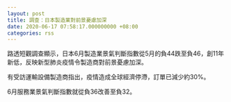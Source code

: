 ```yaml
---
layout: post
title: 調查：日本製造業對前景憂慮加深
date: 2020-06-17 07:58:17.000000000 +08:00
categories: rss
---
```


路透短觀調查顯示，日本6月製造業景氣判斷指數從5月的負44跌至負46，創11年新低，反映新型肺炎疫情令製造商對前景憂慮加深。

有受訪運輸設備製造商指出，疫情造成全球經濟停滯，訂單已減少約30%。

6月服務業景氣判斷指數就從負36改善至負32。
